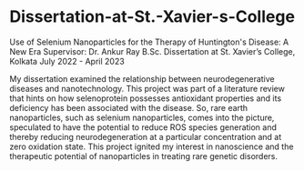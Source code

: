 # Dissertation-at-St.-Xavier-s-College
Use of Selenium Nanoparticles for the Therapy of Huntington's Disease: A New Era 
Supervisor: Dr. Ankur Ray 
B.Sc. Dissertation at St. Xavier’s College, Kolkata
July 2022 - April 2023 
 
My dissertation examined the relationship between neurodegenerative diseases and nanotechnology. This project was part of a literature review that hints on how selenoprotein possesses antioxidant properties and its deficiency has been associated with the disease. So, rare earth nanoparticles, such as selenium nanoparticles, comes into the picture, speculated to have the potential to reduce ROS species generation and thereby reducing neurodegeneration at a particular concentration and at zero oxidation state.  This project ignited my interest in nanoscience and the therapeutic potential of nanoparticles in treating rare genetic disorders.
